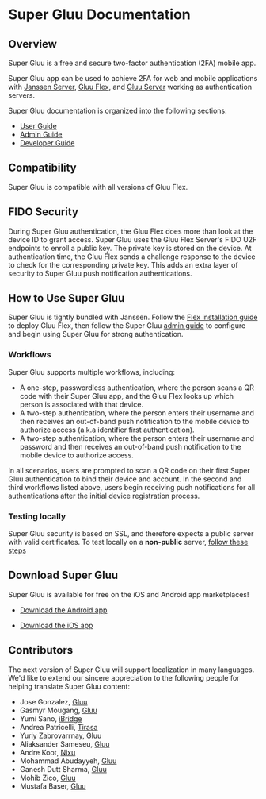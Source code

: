 # Super Gluu Documentation

## Overview
Super Gluu is a free and secure two-factor authentication (2FA) mobile app. 

Super Gluu app can be used to achieve 2FA for web and mobile applications 
with [Janssen Server](https://docs.jans.io/), [Gluu Flex](https://docs.gluu.org/), and 
[Gluu Server](https://gluu.org/docs/) working as authentication servers.

Super Gluu documentation is organized into the following sections:

- [User Guide](./user-guide/index.md)
- [Admin Guide](./admin-guide/index.md)
- [Developer Guide](./developer-guide/index.md)

## Compatibility 

Super Gluu is compatible with all versions of Gluu Flex.

## FIDO Security
During Super Gluu authentication, the Gluu Flex does more than look at the device ID to grant access. Super Gluu uses 
the Gluu Flex Server's FIDO U2F endpoints to enroll a public key. The private key is stored on the device. At 
authentication time, the Gluu Flex sends a challenge response to the device to check for the corresponding private key. 
This adds an extra layer of security to Super Gluu push notification authentications. 

## How to Use Super Gluu 
Super Gluu is tightly bundled with Janssen. 
Follow the [Flex installation guide](./../install/helm-install/README.md) to 
deploy Gluu Flex, then follow the Super Gluu [admin guide](./admin-guide/index.md) to configure and begin using 
Super Gluu for strong authentication.

### Workflows
Super Gluu supports multiple workflows, including: 
- A one-step, passwordless authentication, where the person scans a QR code with their Super Gluu app, and the Gluu Flex
looks up which person is associated with that device.
- A two-step authentication, where the person enters their username and then receives an out-of-band push notification 
to the mobile device to authorize access (a.k.a identifier first authentication).
- A two-step authentication, where the person enters their username and password and then receives an out-of-band push 
notification to the mobile device to authorize access.   

In all scenarios, users are prompted to scan a QR code on their first Super Gluu authentication to bind their device 
and account. In the second and third workflows listed above, users begin receiving push notifications for all 
authentications after the initial device registration process. 

### Testing locally 

Super Gluu security is based on SSL, and therefore expects a public server with valid certificates. 
To test locally on a **non-public** server, [follow these steps](./developer-guide/index.md#testing-locally-)

## Download Super Gluu		
Super Gluu is available for free on the iOS and Android app marketplaces! 

 - [Download the Android app](https://play.google.com/store/apps/details?id=gluu.org.super.gluu)

 - [Download the iOS app](https://itunes.apple.com/us/app/super-gluu/id1093479646?ls=1&mt=8)

## Contributors 

The next version of Super Gluu will support localization in many languages. We'd like to extend our sincere 
appreciation to the following people for helping translate Super Gluu content:

- Jose Gonzalez, [Gluu](https://gluu.org)
- Gasmyr Mougang, [Gluu](https://gluu.org)
- Yumi Sano, [iBridge](https://ibrdg.co.jp/)
- Andrea Patricelli, [Tirasa](https://www.tirasa.net/)
- Yuriy Zabrovarrnay, [Gluu](https://gluu.org)
- Aliaksander Sameseu, [Gluu](https://gluu.org)
- Andre Koot, [Nixu](https://nixu.com)
- Mohammad Abudayyeh, [Gluu](https://gluu.org)
- Ganesh Dutt Sharma, [Gluu](https://gluu.org)
- Mohib Zico, [Gluu](https://gluu.org)
- Mustafa Baser, [Gluu](https://gluu.org)


